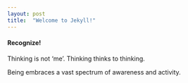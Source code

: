 ```yaml
---
layout: post
title:  "Welcome to Jekyll!"
---
```

#### Recognize!

Thinking is not ‘me’. Thinking thinks to thinking.

Being embraces a vast spectrum of awareness and activity.
